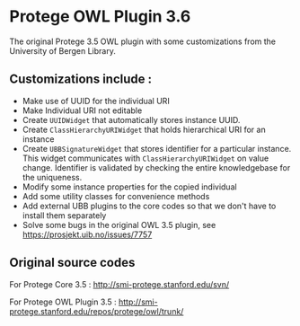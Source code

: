 # Protege OWL Plugin 3.6
The original Protege 3.5 OWL plugin with some customizations from the University of Bergen Library. 

## Customizations include :

- Make use of UUID for the individual URI
- Make Individual URI not editable
- Create <code>UUIDWidget</code> that automatically stores instance UUID.
- Create <code>ClassHierarchyURIWidget</code> that holds hierarchical URI for an instance
- Create <code>UBBSignatureWidget</code> that stores identifier for a particular instance. This widget communicates with <code>ClassHierarchyURIWidget</code> on value change. Identifier is validated by checking the entire knowledgebase for the uniqueness.
- Modify some instance properties for the copied individual
- Add some utility classes for convenience methods
- Add external UBB plugins to the core codes so that we don't have to install them separately
- Solve some bugs in the original OWL 3.5 plugin, see https://prosjekt.uib.no/issues/7757 


## Original source codes 
For Protege Core 3.5 : http://smi-protege.stanford.edu/svn/

For Protege OWL Plugin 3.5 : http://smi-protege.stanford.edu/repos/protege/owl/trunk/
